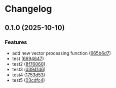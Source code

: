 # Changelog

## 0.1.0 (2025-10-10)


### Features

* add new vector processing function ([665b6d7](https://github.com/hxse/pyo3-quant/commit/665b6d71de4f1e5411942730e3e0475a0e7df1d3))
* test ([6694647](https://github.com/hxse/pyo3-quant/commit/66946476b35adb718c08f3479595518370f60fd8))
* test2 ([8f76060](https://github.com/hxse/pyo3-quant/commit/8f7606007674d8031bb34f6979e8bd089d19aca0))
* test3 ([d3941d6](https://github.com/hxse/pyo3-quant/commit/d3941d63bfa010ae9302f5ece0ee3ff31cef6a90))
* test4 ([1753d53](https://github.com/hxse/pyo3-quant/commit/1753d538cc446278fa0c3864d2008d888238df4a))
* test5 ([03cdfc4](https://github.com/hxse/pyo3-quant/commit/03cdfc451ee53b830e0064a34642f9403f17494e))
